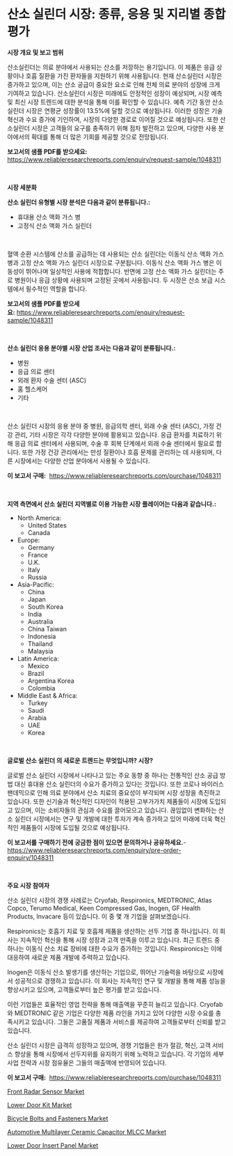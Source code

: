<p><h1>산소 실린더 시장: 종류, 응용 및 지리별 종합 평가</h1></p><p><strong>시장 개요 및 보고 범위</strong></p>
<p><p>산소실린더는 의료 분야에서 사용되는 산소를 저장하는 용기입니다. 이 제품은 응급 상황이나 호흡 질환을 가진 환자들을 지원하기 위해 사용됩니다. 현재 산소실린더 시장은 증가하고 있으며, 이는 산소 공급이 중요한 요소로 인해 전체 의료 분야의 성장에 크게 기여하고 있습니다. 산소실린더 시장은 미래에도 안정적인 성장이 예상되며, 시장 예측 및 최신 시장 트렌드에 대한 분석을 통해 이를 확인할 수 있습니다. 예측 기간 동안 산소실린더 시장은 연평균 성장률이 13.5%에 달할 것으로 예상됩니다. 이러한 성장은 기술 혁신과 수요 증가에 기인하며, 시장의 다양한 경로로 이어질 것으로 예상됩니다. 또한 산소실린더 시장은 고객들의 요구를 충족하기 위해 점차 발전하고 있으며, 다양한 사용 분야에서의 확대를 통해 더 많은 기회를 제공할 것으로 전망됩니다.</p></p>
<p><strong>보고서의 샘플 PDF를 받으세요:</strong> <a href="https://www.reliableresearchreports.com/enquiry/request-sample/1048311">https://www.reliableresearchreports.com/enquiry/request-sample/1048311</a></p>
<p>&nbsp;</p>
<p><strong>시장 세분화</strong></p>
<p><strong>산소 실린더 유형별 시장 분석은 다음과 같이 분류됩니다.:</strong></p>
<p><ul><li>휴대용 산소 액화 가스 병</li><li>고정식 산소 액화 가스 실린더</li></ul></p>
<p>&nbsp;</p>
<p><p>혈액 순환 시스템에 산소를 공급하는 데 사용되는 산소 실린더는 이동식 산소 액화 가스 병과 고정 산소 액화 가스 실린더 시장으로 구분됩니다. 이동식 산소 액화 가스 병은 이동성이 뛰어나며 일상적인 사용에 적합합니다. 반면에 고정 산소 액화 가스 실린더는 주로 병원이나 응급 상황에 사용되며 고정된 곳에서 사용됩니다. 두 시장은 산소 보급 시스템에서 필수적인 역할을 합니다.</p></p>
<p><strong>보고서의 샘플 PDF를 받으세요:</strong>&nbsp;<a href="https://www.reliableresearchreports.com/enquiry/request-sample/1048311">https://www.reliableresearchreports.com/enquiry/request-sample/1048311</a></p>
<p>&nbsp;</p>
<p><strong> 산소 실린더 응용 분야별 시장 산업 조사는 다음과 같이 분류됩니다.:</strong></p>
<p><ul><li>병원</li><li>응급 의료 센터</li><li>외래 환자 수술 센터 (ASC)</li><li>홈 헬스케어</li><li>기타</li></ul></p>
<p>&nbsp;</p>
<p><p>산소 실린더 시장의 응용 분야 중 병원, 응급의학 센터, 외래 수술 센터 (ASC), 가정 건강 관리, 기타 시장은 각각 다양한 분야에 활용되고 있습니다. 응급 환자를 치료하기 위해 응급 의료 센터에서 사용되며, 수술 후 회복 단계에서 외래 수술 센터에서 필요로 합니다. 또한 가정 건강 관리에서는 만성 질환이나 호흡 문제를 관리하는 데 사용되며, 다른 시장에서는 다양한 산업 분야에서 사용될 수 있습니다.</p></p>
<p><strong>이 보고서 구매:</strong>&nbsp; <a href="https://www.reliableresearchreports.com/purchase/1048311">https://www.reliableresearchreports.com/purchase/1048311</a></p>
<p>&nbsp;</p>
<p><strong>지역 측면에서 산소 실린더 지역별로 이용 가능한 시장 플레이어는 다음과 같습니다.:</strong></p>
<p><ul>
    <li>
        North America:
        <ul>
            <li>United States</li>
            <li>Canada</li>
        </ul>
    </li>
    <li>
        Europe:
        <ul>
            <li>Germany</li>
            <li>France</li>
            <li>U.K.</li>
            <li>Italy</li>
            <li>Russia</li>
        </ul>
    </li>
    <li>
        Asia-Pacific:
        <ul>
            <li>China</li>
            <li>Japan</li>
            <li>South Korea</li>
            <li>India</li>
            <li>Australia</li>
            <li>China Taiwan</li>
            <li>Indonesia</li>
            <li>Thailand</li>
            <li>Malaysia</li>
        </ul>
    </li>
    <li>
        Latin America:
        <ul>
            <li>Mexico</li>
            <li>Brazil</li>
            <li>Argentina Korea</li>
            <li>Colombia</li>
        </ul>
    </li>
    <li>
        Middle East & Africa:
        <ul>
            <li>Turkey</li>
            <li>Saudi</li>
            <li>Arabia</li>
            <li>UAE</li>
            <li>Korea</li>
        </ul>
    </li>
    </ul></p>
<p>&nbsp;</p>
<p><strong>글로벌 산소 실린더 의 새로운 트렌드는 무엇입니까? 시장?</strong></p>
<p><p>글로벌 산소 실린더 시장에서 나타나고 있는 주요 동향 중 하나는 전통적인 산소 공급 방법 대신 휴대용 산소 실린더의 수요가 증가하고 있다는 것입니다. 또한 코로나 바이러스 팬데믹으로 인해 의료 분야에서 산소 치료의 중요성이 부각되며 시장 성장을 촉진하고 있습니다. 또한 신기술과 혁신적인 디자인이 적용된 고부가가치 제품들이 시장에 도입되고 있으며, 이는 소비자들의 관심과 수요를 끌어모으고 있습니다. 끊임없이 변화하는 산소 실린더 시장에서는 연구 및 개발에 대한 투자가 계속 증가하고 있어 미래에 더욱 혁신적인 제품들이 시장에 도입될 것으로 예상됩니다.</p></p>
<p><strong>이 보고서를 구매하기 전에 궁금한 점이 있으면 문의하거나 공유하세요.</strong>- <a href="https://www.reliableresearchreports.com/enquiry/pre-order-enquiry/1048311">https://www.reliableresearchreports.com/enquiry/pre-order-enquiry/1048311</a></p>
<p>&nbsp;</p>
<p><strong>주요 시장 참여자</strong></p>
<p><p>산소 실린더 시장의 경쟁 사례로는 Cryofab, Respironics, MEDTRONIC, Atlas Copco, Terumo Medical, Keen Compressed Gas, Inogen, GF Health Products, Invacare 등이 있습니다. 이 중 몇 개 기업을 살펴보겠습니다.</p><p>Respironics는 호흡기 치료 및 호흡제 제품을 생산하는 선두 기업 중 하나입니다. 이 회사는 지속적인 혁신을 통해 시장 성장과 고객 만족을 이루고 있습니다. 최근 트렌드 중 하나는 이동식 산소 치료 장비에 대한 수요가 증가하는 것입니다. Respironics는 이에 대응하여 새로운 제품 개발에 주력하고 있습니다.</p><p>Inogen은 이동식 산소 발생기를 생산하는 기업으로, 뛰어난 기술력을 바탕으로 시장에서 성공적으로 경쟁하고 있습니다. 이 회사는 지속적인 연구 및 개발을 통해 제품 성능을 향상시키고 있으며, 고객들로부터 높은 평가를 받고 있습니다.</p><p>이런 기업들은 효율적인 영업 전략을 통해 매출액을 꾸준히 늘리고 있습니다. Cryofab와 MEDTRONIC 같은 기업은 다양한 제품 라인을 가지고 있어 다양한 시장 수요를 충족시키고 있습니다. 그들은 고품질 제품과 서비스를 제공하여 고객들로부터 신뢰를 받고 있습니다.</p><p>산소 실린더 시장은 급격히 성장하고 있으며, 경쟁 기업들은 원가 절감, 혁신, 고객 서비스 향상을 통해 시장에서 선두지위를 유지하기 위해 노력하고 있습니다. 각 기업의 세부 사업 전략과 시장 점유율은 그들의 매출액에 반영되어 있습니다.</p></p>
<p><strong>이 보고서 구매:</strong>&nbsp;&nbsp;<a href="https://www.reliableresearchreports.com/purchase/1048311">https://www.reliableresearchreports.com/purchase/1048311</a></p>
<p><p><a href="https://github.com/timeliteaut/Market-Research-Report-List-1/blob/main/front-radar-sensor-market.md">Front Radar Sensor Market</a></p><p><a href="https://automatic-knee-4c7.notion.site/Lower-Door-Kit-Market-Offer-Valuable-Insights-into-Market-Size-Market-Share-Market-Trends-and-Pro-7cc04fe45b064c2983813069300daf07">Lower Door Kit Market</a></p><p><a href="https://view.publitas.com/reportprime-1/bicycle-bolts-and-fasteners-market-research-report-reveals-the-latest-trends-and-opportunities-of-this-market-for-period-from-2024-2031/">Bicycle Bolts and Fasteners Market</a></p><p><a href="https://github.com/bobicer/Market-Research-Report-List-2/blob/main/automotive-multilayer-ceramic-capacitor-mlcc-market.md">Automotive Multilayer Ceramic Capacitor MLCC Market</a></p><p><a href="https://sulfuric-clavicle-d39.notion.site/Lower-Door-Insert-Panel-Market-Size-and-Growth-Market-Segmentation-Regional-and-Country-Breakdowns-6f613c10287e44c2876d48535debb94d">Lower Door Insert Panel Market</a></p></p>
